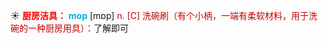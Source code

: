 ☀ <font color="red">**厨房洁具：**</font>
<font color="sky blue">**mop**</font> [mɒp] 
<font color="#c00000">n. [C] 洗碗刷（有个小柄，一端有柔软材料，用于洗碗的一种厨房用具）：</font>了解即可
